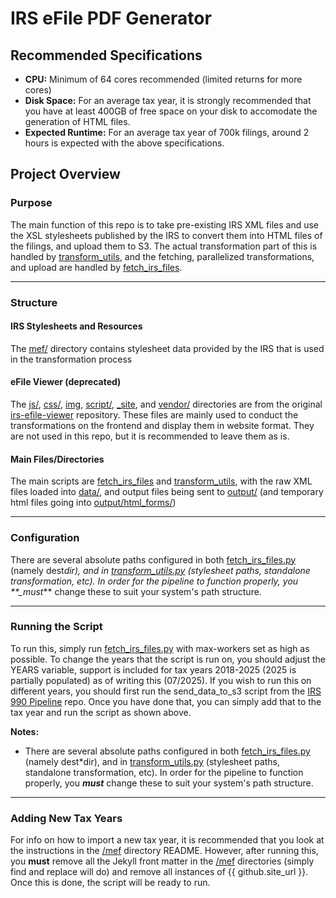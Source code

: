 # IRS eFile PDF Generator

## Recommended Specifications

- **CPU:** Minimum of 64 cores recommended (limited returns for more cores)
- **Disk Space:** For an average tax year, it is strongly recommended that you have at least 400GB of free space on your disk to accomodate the generation of HTML files.
- **Expected Runtime:** For an average tax year of 700k filings, around 2 hours is expected with the above specifications.

## Project Overview

### Purpose

The main function of this repo is to take pre-existing IRS XML files and use the XSL stylesheets published by the IRS to convert them into HTML files of the filings, and upload them to S3. The actual transformation part of this is handled by [transform_utils](transform_utils.py), and the fetching, parallelized transformations, and upload are handled by [fetch_irs_files](fetch_irs_files.py).

---

### Structure

#### IRS Stylesheets and Resources

The [mef/](mef/) directory contains stylesheet data provided by the IRS that is used in the transformation process

#### eFile Viewer (deprecated)

The [js/](js/), [css/](css/), [img](img/), [script/](script/), [\_site](_site/), and [vendor/](vendor/) directories are from the original [irs-efile-viewer](https://github.com/betson/irs-efile-viewer) repository. These files are mainly used to conduct the transformations on the frontend and display them in website format. They are not used in this repo, but it is recommended to leave them as is.

#### Main Files/Directories

The main scripts are [fetch_irs_files](fetch_irs_files.py) and [transform_utils](transform_utils.py), with the raw XML files loaded into [data/](data/), and output files being sent to [output/](output/) (and temporary html files going into [output/html_forms/](output/html_forms/))

---

### Configuration

There are several absolute paths configured in both [fetch_irs_files.py](fetch_irs_files.py) (namely dest*dir), and in [transform_utils.py](transform_utils.py) (stylesheet paths, standalone transformation, etc). In order for the pipeline to function properly, you \*\*\_must*\*\* change these to suit your system's path structure.

---

### Running the Script

To run this, simply run [fetch_irs_files.py](fetch_irs_files.py) with max-workers set as high as possible. To change the years that the script is run on, you should adjust the YEARS variable, support is included for tax years 2018-2025 (2025 is partially populated) as of writing this (07/2025). If you wish to run this on different years, you should first run the send_data_to_s3 script from the [IRS 990 Pipeline](https://github.com/DonorAtlas/IRS990-Pipeline) repo. Once you have done that, you can simply add that to the tax year and run the script as shown above.

**Notes:**

- There are several absolute paths configured in both [fetch_irs_files.py](fetch_irs_files.py) (namely dest*dir), and in [transform_utils.py](transform_utils.py) (stylesheet paths, standalone transformation, etc). In order for the pipeline to function properly, you **_must_** change these to suit your system's path structure.

---

### Adding New Tax Years

For info on how to import a new tax year, it is recommended that you look at the instructions in the [/mef](/mef) directory README. However, after running this, you **must** remove all the Jekyll front matter in the [/mef](/mef) directories (simply find and replace will do) and remove all instances of {{ github.site_url }}. Once this is done, the script will be ready to run.
